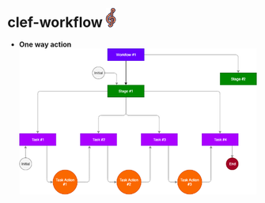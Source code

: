 # clef-workflow <img src="design/clef-workflow-logo.png" style="margin-top: -20px" width="20"> 



- **One way action**
![Clef-Workflow-Single Direction Action](design/clef-workflow-single-direction-action.png)
